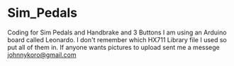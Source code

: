 # Sim_Pedals
Coding for Sim Pedals and Handbrake and 3 Buttons
I am using an Arduino board called Leonardo.
I don't remember which HX711 Library file I used so put all of them in.
If anyone wants pictures to upload sent me a messege johnnykoro@gmail.com
